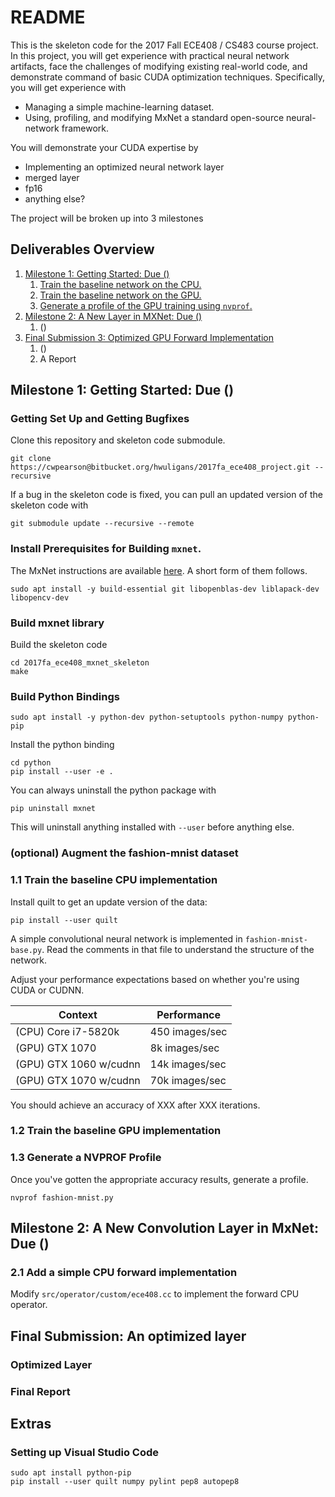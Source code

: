 # README

This is the skeleton code for the 2017 Fall ECE408 / CS483 course project.
In this project, you will get experience with practical neural network artifacts, face the challenges of modifying existing real-world code, and demonstrate command of basic CUDA optimization techniques.
Specifically, you will get experience with

* Managing a simple machine-learning dataset.
* Using, profiling, and modifying MxNet a standard open-source neural-network framework.

You will demonstrate your CUDA expertise by

* Implementing an optimized neural network layer
* merged layer
* fp16
* anything else?

The project will be broken up into 3 milestones

## Deliverables Overview

1. [Milestone 1: Getting Started: Due ()](#1)
    1. [Train the baseline network on the CPU.](#1.1)
    2. [Train the baseline network on the GPU.](#1.2)
    3. [Generate a profile of the GPU training using `nvprof`.](#1.3)
2. [Milestone 2: A New Layer in MXNet: Due ()](#2)
    1. ()
3. [Final Submission 3: Optimized GPU Forward Implementation](#3)
    1. ()
    2. A Report

## <a name="1"></a>Milestone 1: Getting Started: Due ()

### Getting Set Up and Getting Bugfixes

Clone this repository and skeleton code submodule.

    git clone https://cwpearson@bitbucket.org/hwuligans/2017fa_ece408_project.git --recursive

If a bug in the skeleton code is fixed, you can pull an updated version of the skeleton code with 

    git submodule update --recursive --remote

### Install Prerequisites for Building `mxnet`.

The MxNet instructions are available [here](https://mxnet.incubator.apache.org/get_started/install.html). A short form of them follows.

    sudo apt install -y build-essential git libopenblas-dev liblapack-dev libopencv-dev

### Build mxnet library

Build the skeleton code

    cd 2017fa_ece408_mxnet_skeleton
    make

### Build Python Bindings

    sudo apt install -y python-dev python-setuptools python-numpy python-pip

Install the python binding

    cd python
    pip install --user -e .

You can always uninstall the python package with

    pip uninstall mxnet

This will uninstall anything installed with `--user` before anything else.

### (optional) Augment the fashion-mnist dataset

### <a name="1.1"></a>1.1 Train the baseline CPU implementation

Install quilt to get an update version of the data:

    pip install --user quilt

A simple convolutional neural network is implemented in `fashion-mnist-base.py`.
Read the comments in that file to understand the structure of the network.

Adjust your performance expectations based on whether you're using CUDA or CUDNN.

| Context  | Performance  |
|---|---|
| (CPU) Core i7-5820k          | 450 images/sec  |
| (GPU) GTX 1070         | 8k images/sec   |
| (GPU) GTX 1060 w/cudnn | 14k images/sec  |
| (GPU) GTX 1070 w/cudnn | 70k images/sec  | 

You should achieve an accuracy of XXX after XXX iterations.

### <a name="1.2"></a>1.2 Train the baseline GPU implementation

### 1.3 Generate a NVPROF Profile

Once you've gotten the appropriate accuracy results, generate a profile.

    nvprof fashion-mnist.py

## <a name="2"></a>Milestone 2: A New Convolution Layer in MxNet: Due ()


### <a name="2.1"></a>2.1 Add a simple CPU forward implementation


Modify `src/operator/custom/ece408.cc` to implement the forward CPU operator. 

## <a name="3"></a>Final Submission: An optimized layer

### <a name="3.1"></a>Optimized Layer

### <a name="3.2"></a>Final Report

## Extras

### Setting up Visual Studio Code

    sudo apt install python-pip
    pip install --user quilt numpy pylint pep8 autopep8